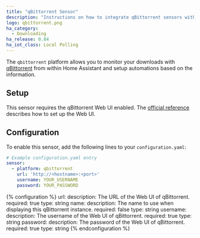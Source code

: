 ```yaml
---
title: "qBittorrent Sensor"
description: "Instructions on how to integrate qBittorrent sensors within Home Assistant."
logo: qbittorrent.png
ha_category:
  - Downloading
ha_release: 0.84
ha_iot_class: Local Polling
---
```


The `qbittorrent` platform allows you to monitor your downloads with [qBittorrent](https://www.qbittorrent.org/) from within Home Assistant and setup automations based on the information.

## Setup

This sensor requires the qBittorrent Web UI enabled. The [official reference](https://github.com/qbittorrent/qBittorrent/wiki#webui-related) describes how to set up the Web UI.

## Configuration

To enable this sensor, add the following lines to your `configuration.yaml`:

```yaml
# Example configuration.yaml entry
sensor:
  - platform: qbittorrent
    url: 'http://<hostname>:<port>'
    username: YOUR_USERNAME
    password: YOUR_PASSWORD
```

{% configuration %}
url:
  description: The URL of the Web UI of qBittorrent.
  required: true
  type: string
name:
  description: The name to use when displaying this qBittorrent instance.
  required: false
  type: string
username:
  description: The username of the Web UI of qBittorrent.
  required: true
  type: string
password:
  description: The password of the Web UI of qBittorrent.
  required: true
  type: string
{% endconfiguration %}
